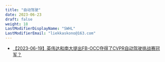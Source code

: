 ```yaml
---
title: "自动驾驶"
date: 2023-06-23
draft: false
weight: 18
LastModifierDisplayName: "SWHL"
LastModifierEmail: "liekkaskono@163.com"
---
```

 
- [【2023-06-19】英伟达和南大提出FB-OCC夺得了CVPR自动驾驶挑战赛冠军？](https://mp.weixin.qq.com/s/8YGrAD95WuOB84c3Kmm-OA)
